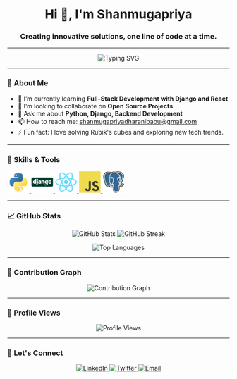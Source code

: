 <h1 align="center">Hi 👋, I'm Shanmugapriya</h1>
<h3 align="center">Creating innovative solutions, one line of code at a time.</h3>

---

<p align="center">
  <img src="https://readme-typing-svg.herokuapp.com?font=Nunito&color=9A2EFE&size=30&center=true&vCenter=true&width=500&lines=Backend+Developer;Open+Source+Contributor;Always+Learning" alt="Typing SVG">
</p>

---

### 📝 About Me
- 🌱 I’m currently learning **Full-Stack Development with Django and React**
- 👯 I’m looking to collaborate on **Open Source Projects**
- 💬 Ask me about **Python, Django, Backend Development**
- 📫 How to reach me: [shanmugapriyadharanibabu@gmail.com](mailto:shanmugapriyadharanibabu@gmail.com)
- ⚡ Fun fact: I love solving Rubik's cubes and exploring new tech trends.

---

### 🚀 Skills & Tools
<p align="left">
  <a href="https://www.python.org" target="_blank">
    <img src="https://raw.githubusercontent.com/devicons/devicon/master/icons/python/python-original.svg" alt="Python" width="50" height="50"/>
  </a>
  <a href="https://www.djangoproject.com/" target="_blank">
    <img src="https://raw.githubusercontent.com/devicons/devicon/master/icons/django/django-original.svg" alt="Django" width="50" height="50"/>
  </a>
  <a href="https://reactjs.org/" target="_blank">
    <img src="https://raw.githubusercontent.com/devicons/devicon/master/icons/react/react-original.svg" alt="React" width="50" height="50"/>
  </a>
  <a href="https://developer.mozilla.org/en-US/docs/Web/JavaScript" target="_blank">
    <img src="https://raw.githubusercontent.com/devicons/devicon/master/icons/javascript/javascript-original.svg" alt="JavaScript" width="50" height="50"/>
  </a>
  <a href="https://www.postgresql.org/" target="_blank">
    <img src="https://raw.githubusercontent.com/devicons/devicon/master/icons/postgresql/postgresql-original.svg" alt="PostgreSQL" width="50" height="50"/>
  </a>
</p>

---

### 📈 GitHub Stats
<p align="center">
  <img src="https://github-readme-stats.vercel.app/api?username=shanmugapriyadev&show_icons=true&theme=radical" alt="GitHub Stats" width="48%">
  <img src="https://github-readme-streak-stats.herokuapp.com/?user=shanmugapriyadev&theme=radical" alt="GitHub Streak" width="48%">
</p>
<p align="center">
  <img src="https://github-readme-stats.vercel.app/api/top-langs/?username=shanmugapriyadev&layout=compact&theme=radical" alt="Top Languages" width="48%">
</p>

---

### 🌟 Contribution Graph
<p align="center">
  <img src="https://activity-graph.herokuapp.com/graph?username=shanmugapriyadev&bg_color=1c1917&color=10b981&line=84cc16&point=facc15&area=true&hide_border=true" alt="Contribution Graph">
</p>

---

### 👀 Profile Views
<p align="center">
  <img src="https://komarev.com/ghpvc/?username=shanmugapriyadev&label=Profile%20views&color=0e75b6&style=flat" alt="Profile Views">
</p>

---

### 🎯 Let's Connect
<p align="center">
  <a href="https://linkedin.com/in/your-linkedin-profile" target="_blank">
    <img alt="LinkedIn" src="https://img.shields.io/badge/LinkedIn-blue?logo=linkedin&logoColor=white" />
  </a>
  <a href="https://twitter.com/your-twitter-handle" target="_blank">
    <img alt="Twitter" src="https://img.shields.io/badge/Twitter-blue?logo=twitter&logoColor=white" />
  </a>
  <a href="mailto:shanmugapriyadharanibabu@gmail.com" target="_blank">
    <img alt="Email" src="https://img.shields.io/badge/Email-red?logo=gmail&logoColor=white" />
  </a>
</p>
